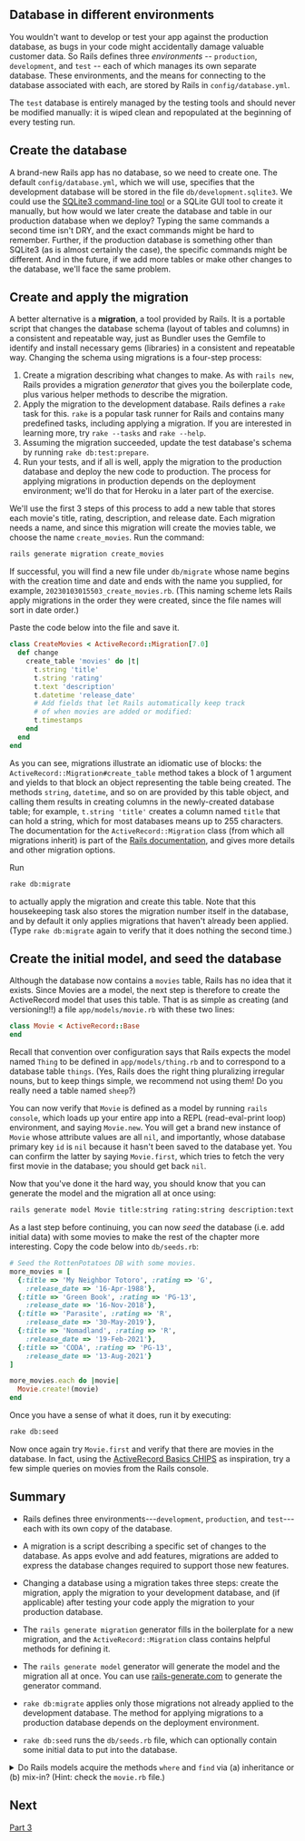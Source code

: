 ## Database in different environments

You wouldn't want to develop or test your app against the production database, as bugs in your code might accidentally damage valuable customer data. So Rails defines three _environments_ -- `production`, `development`, and `test` -- each of which manages its own separate database. These environments, and the means for connecting to the database associated with each, are stored by Rails in  `config/database.yml`.

The `test` database is entirely managed by the testing tools and should never be modified manually: it is wiped clean and repopulated at the beginning of every testing run.

## Create the database

A brand-new Rails app has no database, so we need to create one. The default `config/database.yml`, which we will use, specifies that the development database will be stored in the file `db/development.sqlite3`. We could use the  [SQLite3 command-line tool](http://www.sqlite.org/cli.html) or a SQLite GUI tool to create it manually, but how would we later create the database and table in our production database when we deploy?  Typing the same commands a second time isn't DRY, and the exact commands might be hard to remember. Further, if the production database is something other than SQLite3 (as is almost certainly the case), the specific commands might be different. And in the future, if we add more tables or make other changes to the database, we'll face the same problem.

## Create and apply the migration

A better alternative is a **migration**, a tool provided by Rails. It is a portable script that changes the database schema (layout of tables and columns) in a consistent and repeatable way, just as Bundler uses the Gemfile to identify and install necessary gems (libraries) in a consistent and repeatable way. Changing the schema using migrations is a four-step process:

1. Create a migration describing what changes to make. As with `rails new`, Rails provides a migration _generator_ that gives you the boilerplate code, plus various helper methods to describe the migration.
2. Apply the migration to the development database.  Rails defines a `rake` task for this. `rake` is a popular task runner for Rails and contains many predefined tasks, including applying a migration. If you are interested in learning more, try `rake --tasks` and `rake --help`.
3. Assuming the migration succeeded, update the test database's schema by running `rake db:test:prepare`.
4. Run your tests, and if all is well, apply the migration to the production database and deploy the new code to production.  The process for applying migrations in production  depends on the deployment environment; we'll do that for Heroku in a later part of the exercise.

We'll use the first 3 steps of this process to add a new table that stores each movie's title, rating, description, and release date. Each migration needs a name, and since this migration will create the movies table, we choose the name `create_movies`. Run the command:

```sh
rails generate migration create_movies
```

If successful, you will find a new file under `db/migrate` whose name begins with the creation time and date and ends with the name you supplied, for example, `20230103015503_create_movies.rb`. (This naming scheme lets Rails apply migrations in the order they were created, since the file names will sort in date order.)

Paste the code below into the file and save it.

```ruby
class CreateMovies < ActiveRecord::Migration[7.0]
  def change
    create_table 'movies' do |t|
      t.string 'title'
      t.string 'rating'
      t.text 'description'
      t.datetime 'release_date'
      # Add fields that let Rails automatically keep track
      # of when movies are added or modified:
      t.timestamps
    end
  end
end
```

As you can see, migrations illustrate an idiomatic use of blocks: the `ActiveRecord::Migration#create_table`  method takes a block of 1 argument and yields to that block an object representing the table being created.  The methods `string`, `datetime`, and so on are provided by this table object, and calling them results  in creating columns in the newly-created database table; for example, `t.string 'title'` creates a column  named `title` that can hold a string, which for most databases means up to 255 characters. The documentation for the `ActiveRecord::Migration` class (from which all migrations inherit) is part of the [Rails documentation](http://api.rubyonrails.org/), and gives more details and other migration options.

Run

```sh
rake db:migrate
```

to actually apply the migration and create this table.  Note that this housekeeping task also stores the migration number itself in the database, and by default it only applies migrations that haven't already been applied.  (Type `rake db:migrate` again to verify that it does nothing the second time.)

## Create the initial model, and seed the database

Although the database now contains a `movies` table, Rails has no idea that it exists. Since Movies are a model, the next step is therefore to create the ActiveRecord model that uses this table.  That is as simple as creating (and versioning!!) a file `app/models/movie.rb` with these two lines:

```ruby
class Movie < ActiveRecord::Base
end
```

Recall that convention over configuration says that Rails expects the model named `Thing` to be defined in `app/models/thing.rb` and to correspond to a database table `things`.  (Yes, Rails does the right thing pluralizing irregular nouns, but to keep things simple, we recommend not using them!  Do you really need a table named `sheep`?)

You can now verify that `Movie` is defined as a model by running `rails console`, which loads up your entire app into a REPL (read-eval-print loop) environment, and saying `Movie.new`.  You will get a brand new instance of `Movie` whose attribute values are all `nil`, and importantly, whose database primary key `id` is `nil` because it hasn't been saved to the database yet.  You can confirm the latter by saying `Movie.first`, which tries to fetch the very first movie in the database; you should get back `nil`.

Now that you've done it the hard way, you should know that you can generate the model and the migration all at once using: 

```sh
rails generate model Movie title:string rating:string description:text release_date:datetime
```

As a last step before continuing, you can now _seed_ the database (i.e. add initial data) with some movies to make the rest of the chapter more interesting. Copy the code below into `db/seeds.rb`:

```ruby
# Seed the RottenPotatoes DB with some movies.
more_movies = [
  {:title => 'My Neighbor Totoro', :rating => 'G',
    :release_date => '16-Apr-1988'},
  {:title => 'Green Book', :rating => 'PG-13',
    :release_date => '16-Nov-2018'},
  {:title => 'Parasite', :rating => 'R',
    :release_date => '30-May-2019'},
  {:title => 'Nomadland', :rating => 'R',
    :release_date => '19-Feb-2021'},
  {:title => 'CODA', :rating => 'PG-13',
    :release_date => '13-Aug-2021'}
]

more_movies.each do |movie|
  Movie.create!(movie)
end
```

Once you have a sense of what it does, run it by executing:

```sh
rake db:seed
```

Now once again try `Movie.first` and verify that there are movies in the database.  In fact, using the [ActiveRecord Basics CHIPS](https://github.com/saasbook/hw-activerecord-practice) as inspiration, try a few simple queries on movies from the Rails console.


## Summary

*  Rails defines three environments---`development`, `production`, and `test`---each with its own copy of the database.

*  A migration is a script describing a specific set of changes to the database.  As apps evolve and add features, migrations are added to express the database changes required to support those new features.

*  Changing a database using a migration takes three steps: create the migration, apply the migration to your development database, and (if applicable) after testing your code apply the migration to your production database.

*  The `rails generate migration` generator fills in the boilerplate for a new migration, and the `ActiveRecord::Migration` class contains helpful methods for defining it.

* The `rails generate model` generator will generate the model and the migration all at once.  You can use [rails-generate.com](https://rails-generate.com/) to generate the generator command.

* `rake db:migrate` applies  only those migrations not already applied to the development database. The method for applying migrations to a production database depends on the deployment environment.

* `rake db:seed` runs the `db/seeds.rb` file, which can optionally contain some initial data to put into the database.


<details>
<summary>
Do Rails models acquire the methods <code>where</code> and <code>find</code> via (a) inheritance or (b) mix-in?  (Hint: check the <code>movie.rb</code> file.)

</summary>
<blockquote>
(a) they inherit from <code>ActiveRecord::Base</code>.
</blockquote>
</details>

## Next
[Part 3](Part3.md)
